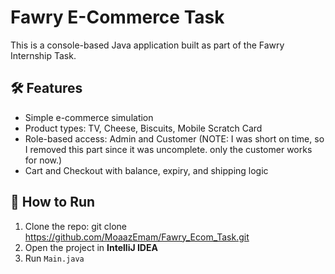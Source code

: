 # Fawry E-Commerce Task

This is a console-based Java application built as part of the Fawry Internship Task.

## 🛠️ Features

- Simple e-commerce simulation
- Product types: TV, Cheese, Biscuits, Mobile Scratch Card
- Role-based access: Admin and Customer (NOTE: I was short on time, so I removed this part since it was uncomplete. only the customer works for now.)
- Cart and Checkout with balance, expiry, and shipping logic

## 🚀 How to Run

1. Clone the repo: git clone https://github.com/MoaazEmam/Fawry_Ecom_Task.git
2. Open the project in **IntelliJ IDEA**
3. Run `Main.java`
